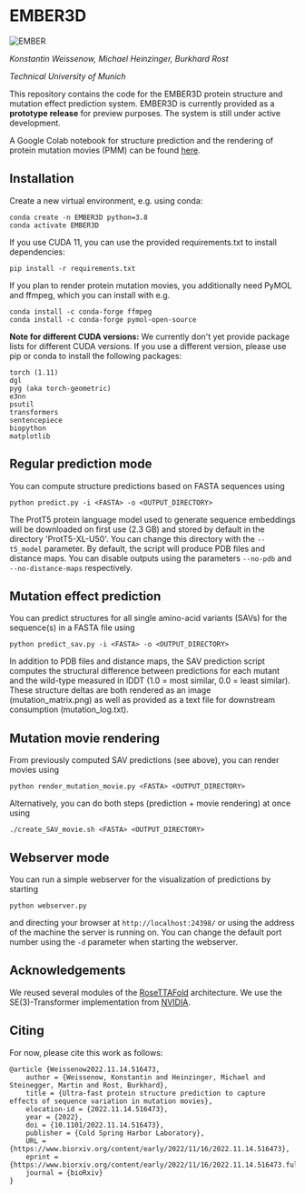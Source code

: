 # EMBER3D
![EMBER](https://rostlab.org/~conpred/EMBER_sketch_small.png "EMBER")

*Konstantin Weissenow, Michael Heinzinger, Burkhard Rost*

*Technical University of Munich*

This repository contains the code for the EMBER3D protein structure and mutation effect prediction system. EMBER3D is currently provided as a **prototype release** for preview purposes. The system is still under active development.

A Google Colab notebook for structure prediction and the rendering of protein mutation movies (PMM) can be found [here](https://colab.research.google.com/drive/16qMVCRKPSLPI08vLxVZnBEB70qYKLqTV).

## Installation

Create a new virtual environment, e.g. using conda:
```
conda create -n EMBER3D python=3.8
conda activate EMBER3D
```

If you use CUDA 11, you can use the provided requirements.txt to install dependencies:
```
pip install -r requirements.txt
```

If you plan to render protein mutation movies, you additionally need PyMOL and ffmpeg, which you can install with e.g.
```
conda install -c conda-forge ffmpeg
conda install -c conda-forge pymol-open-source
```

**Note for different CUDA versions:** We currently don't yet provide package lists for different CUDA versions. If you use a different version, please use pip or conda to install the following packages:
```
torch (1.11)
dgl
pyg (aka torch-geometric)
e3nn
psutil
transformers
sentencepiece
biopython
matplotlib
```

## Regular prediction mode

You can compute structure predictions based on FASTA sequences using
```
python predict.py -i <FASTA> -o <OUTPUT_DIRECTORY>
```

The ProtT5 protein language model used to generate sequence embeddings will be downloaded on first use (2.3 GB) and stored by default in the directory 'ProtT5-XL-U50'. You can change this directory with the `--t5_model` parameter.
By default, the script will produce PDB files and distance maps. You can disable outputs using the parameters `--no-pdb` and `--no-distance-maps` respectively.

## Mutation effect prediction

You can predict structures for all single amino-acid variants (SAVs) for the sequence(s) in a FASTA file using
```
python predict_sav.py -i <FASTA> -o <OUTPUT_DIRECTORY>
```

In addition to PDB files and distance maps, the SAV prediction script computes the structural difference between predictions for each mutant and the wild-type measured in lDDT (1.0 = most similar, 0.0 = least similar). These structure deltas are both rendered as an image (mutation_matrix.png) as well as provided as a text file for downstream consumption (mutation_log.txt).

## Mutation movie rendering

From previously computed SAV predictions (see above), you can render movies using
```
python render_mutation_movie.py <FASTA> <OUTPUT_DIRECTORY>
```

Alternatively, you can do both steps (prediction + movie rendering) at once using
```
./create_SAV_movie.sh <FASTA> <OUTPUT_DIRECTORY>
```

## Webserver mode

You can run a simple webserver for the visualization of predictions by starting
```
python webserver.py
```
and directing your browser at `http://localhost:24398/` or using the address of the machine the server is running on. You can change the default port number using the `-d` parameter when starting the webserver.

## Acknowledgements

We reused several modules of the [RoseTTAFold](https://github.com/RosettaCommons/RoseTTAFold) architecture. We use the SE(3)-Transformer implementation from [NVIDIA](https://github.com/NVIDIA/DeepLearningExamples/tree/master/DGLPyTorch/DrugDiscovery/SE3Transformer).

## Citing

For now, please cite this work as follows:
```
@article {Weissenow2022.11.14.516473,
	author = {Weissenow, Konstantin and Heinzinger, Michael and Steinegger, Martin and Rost, Burkhard},
	title = {Ultra-fast protein structure prediction to capture effects of sequence variation in mutation movies},
	elocation-id = {2022.11.14.516473},
	year = {2022},
	doi = {10.1101/2022.11.14.516473},
	publisher = {Cold Spring Harbor Laboratory},
	URL = {https://www.biorxiv.org/content/early/2022/11/16/2022.11.14.516473},
	eprint = {https://www.biorxiv.org/content/early/2022/11/16/2022.11.14.516473.full.pdf},
	journal = {bioRxiv}
}
```
